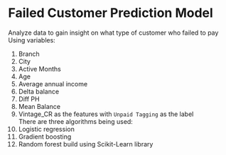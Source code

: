 # **Failed Customer Prediction Model**
Analyze data to gain insight on what type of customer who failed to pay\
Using variables:
1. Branch
2. City
3. Active Months
4. Age
5. Average annual income
6. Delta balance
7. Diff PH
8. Mean Balance
9. Vintage_CR
as the features with `Unpaid Tagging` as the label\
There are three algorithms being used:
1. Logistic regression
2. Gradient boosting
3. Random forest
build using Scikit-Learn library